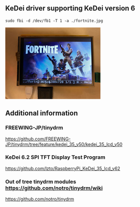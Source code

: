 ## KeDei driver supporting KeDei version 6

```
sudo fbi -d /dev/fb1 -T 1 -a ./fortnite.jpg
```
![Screenshot v6+](./screen.jpg "Screenshot after fbi load")

## Additional information

### FREEWING-JP/tinydrm
https://github.com/FREEWING-JP/tinydrm/tree/feature/kedei_35_v50/kedei_35_lcd_v50


### KeDei 6.2 SPI TFT Display Test Program
https://github.com/lzto/RaspberryPi_KeDei_35_lcd_v62


### Out of tree tinydrm modules https://github.com/notro/tinydrm/wiki
https://github.com/notro/tinydrm